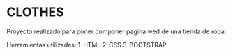 # CLOTHES

Proyecto realizado para poner componer pagina wed de una tienda de ropa. 

Herramientas utilizadas:
1-HTML
2-CSS
3-BOOTSTRAP